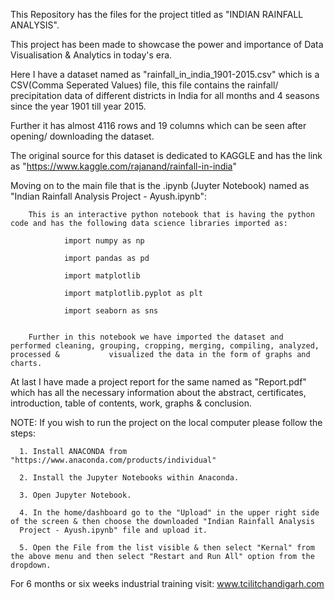 This Repository has the files for the project titled as "INDIAN RAINFALL ANALYSIS".


This project has been made to showcase the power and importance of Data Visualisation & Analytics in today's era.


Here I have a dataset named as "rainfall_in_india_1901-2015.csv" which is a CSV(Comma Seperated Values) file, this file contains the rainfall/ precipitation data of different districts in India for all months and 4 seasons since the year 1901 till year 2015.


Further it has almost 4116 rows and 19 columns which can be seen after opening/ downloading the dataset.


The original source for this dataset is dedicated to KAGGLE and has the link as "https://www.kaggle.com/rajanand/rainfall-in-india"


Moving on to the main file that is the .ipynb (Juyter Notebook) named as "Indian Rainfall Analysis Project - Ayush.ipynb":


        This is an interactive python notebook that is having the python code and has the following data science libraries imported as:
        
                import numpy as np           
                
                import pandas as pd              
                
                import matplotlib 
                
                import matplotlib.pyplot as plt
                
                import seaborn as sns
                
    
        Further in this notebook we have imported the dataset and performed cleaning, grouping, cropping, merging, compiling, analyzed, processed &           visualized the data in the form of graphs and charts.
 
At last I have made a project report for the same named as "Report.pdf" which has all the necessary information about the abstract, certificates, introduction, table of contents, work, graphs & conclusion.

NOTE: If you wish to run the project on the local computer please follow the steps:


      1. Install ANACONDA from "https://www.anaconda.com/products/individual"
      
      2. Install the Jupyter Notebooks within Anaconda.
      
      3. Open Jupyter Notebook.
      
      4. In the home/dashboard go to the "Upload" in the upper right side of the screen & then choose the downloaded "Indian Rainfall Analysis 
      Project - Ayush.ipynb" file and upload it.
      
      5. Open the File from the list visible & then select "Kernal" from the above menu and then select "Restart and Run All" option from the  dropdown.


For 6 months or six weeks industrial training visit: www.tcilitchandigarh.com

